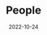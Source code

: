 ---
title: People
date: 2022-10-24

type: landing

sections:
  - block: people
    content:
      title: Meet the Team
      # Choose which groups/teams of users to display.
      #   Edit `user_groups` in each user's profile to add them to one or more of these groups.
      user_groups:
          - Principal Investigator
          - Staff Scientist
          - Postdoctoral Fellow
          - PhD Student
          - Software Developer
      sort_by: Params.last_name
      sort_ascending: true
    design:
      show_interests: false
      show_role: false
      show_social: true
---